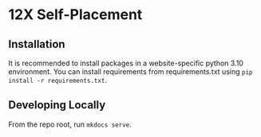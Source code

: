 # 12X Self-Placement

## Installation
It is recommended to install packages in a website-specific python 3.10 environment.
You can install requirements from requirements.txt using `pip install -r requirements.txt`.

## Developing Locally
From the repo root, run `mkdocs serve`.